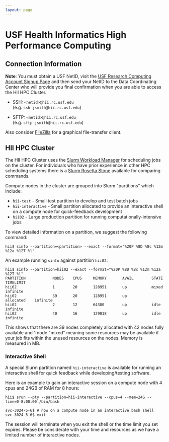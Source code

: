 ```yaml
---
layout: page
---
```


# USF Health Informatics High Performance Computing

## Connection Information

**Note**: You must obtain a USF NetID, visit the
[USF Research Computing Account Signup Page](https://cwa.rc.usf.edu/cwa_accountsignup/research-computing)
and then send your NetID to the Data Coordinating Center who will provide you final confirmation
when you are able to access the HII HPC Cluster.

- SSH: `<netid>@hii.rc.usf.edu`<br/> (e.g. `ssh jsmith@hii.rc.usf.edu`)

- SFTP: `<netid>@hii.rc.usf.edu`<br/> (e.g. `sftp jsmith@hii.rc.usf.edu`)<br/>

Also consider [FileZilla](http://portableapps.com/apps/internet/filezilla_portable) for a graphical file-transfer client.

## HII HPC Cluster

The HII HPC Cluster uses the [Slurm Workload Manager](http://slurm.schedmd.com) for scheduling jobs on the cluster.
For individuals who have prior experience in other HPC scheduling systems there is a [Slurm Rosetta Stone](http://slurm.schedmd.com/rosetta.pdf) available for comparing commands.

Compute nodes in the cluster are grouped into Slurm "partitions" which include:

- `hii-test` - Small test partition to develop and test batch jobs
- `hii-interactive` - Small partition allocated to provide an interactive shell on a compute node for quick-feedback development
- `hii02` - Large production partition for running computationally-intensive jobs

To view detailed information on a partition, we suggest the following command:

    hii$ sinfo --partition=<partition> --exact --format="%20P %8D %8c %12m %12a %12T %l"

An example running `sinfo` against partition `hii02`:

    hii$ sinfo --partition=hii02 --exact --format="%20P %8D %8c %12m %12a %12T %l"
    PARTITION            NODES    CPUS     MEMORY       AVAIL        STATE        TIMELIMIT
    hii02                1        20       128951       up           mixed        infinite
    hii02                39       20       128951       up           allocated    infinite
    hii02                2        12       64380        up           idle         infinite
    hii02                40       16       129018       up           idle         infinite

This shows that there are 39 nodes completely allocated  with 42 nodes fully available and 1 node "mixed"
meaning some resources may be available if your job fits within the unused resources on the nodes. Memory is measured in MB.

### Interactive Shell

A special Slurm partition named `hii-interactive` is available for running an interactive shell for quick feedback
while developing/testing software.

Here is an example to gain an interactive session on a compute node with 4 cpus and 24GB of RAM for 8 hours:

```
hii$ srun --pty --partition=hii-interactive --cpus=4 --mem=24G --time=0-8:00:00 /bin/bash

svc-3024-5-6$ # now on a compute node in an interactive bash shell
svc-3024-5-6$ exit
```

The session will terminate when you exit the shell or the time limit you set expires. Please be considerate with your time and resources as we have a limited number of interactive nodes.

